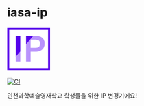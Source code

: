 # iasa-ip

<img alt="logo" src="./res/logo.png" width="100">  

[![CI](https://github.com/IASA-Null/iasa-ip/actions/workflows/windows.yml/badge.svg)](https://github.com/IASA-Null/iasa-ip/actions/workflows/windows.yml)


인천과학예술영재학교 학생들을 위한 IP 변경기에요!
